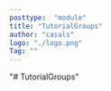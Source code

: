 ```yaml
---
posttype:  "module"  
title: "TutorialGroups"
author: "casals"
logo: "./logo.png"
Tag: ""
---
```

"# TutorialGroups" 
